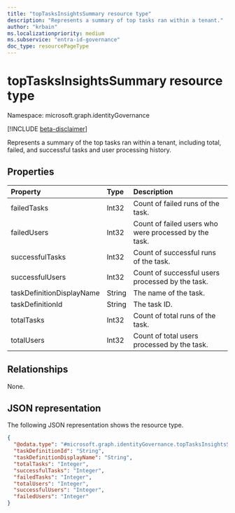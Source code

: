 ```yaml
---
title: "topTasksInsightsSummary resource type"
description: "Represents a summary of top tasks ran within a tenant."
author: "krbain"
ms.localizationpriority: medium
ms.subservice: "entra-id-governance"
doc_type: resourcePageType
---
```


# topTasksInsightsSummary resource type

Namespace: microsoft.graph.identityGovernance

[!INCLUDE [beta-disclaimer](../../includes/beta-disclaimer.md)]

Represents a summary of the top tasks ran within a tenant, including total, failed, and successful tasks and user processing history.

## Properties

|Property|Type|Description|
|:---|:---|:---|
|failedTasks|Int32|Count of failed runs of the task.|
|failedUsers|Int32|Count of failed users who were processed by the task.|
|successfulTasks|Int32|Count of successful runs of the task.|
|successfulUsers|Int32|Count of successful users processed by the task.|
|taskDefinitionDisplayName|String|The name of the task.|
|taskDefinitionId|String|The task ID.|
|totalTasks|Int32|Count of total runs of the task.|
|totalUsers|Int32|Count of total users processed by the task.|

## Relationships

None.

## JSON representation

The following JSON representation shows the resource type.
<!-- {
  "blockType": "resource",
  "@odata.type": "microsoft.graph.identityGovernance.topTasksInsightsSummary"
}
-->
``` json
{
  "@odata.type": "#microsoft.graph.identityGovernance.topTasksInsightsSummary",
  "taskDefinitionId": "String",
  "taskDefinitionDisplayName": "String",
  "totalTasks": "Integer",
  "successfulTasks": "Integer",
  "failedTasks": "Integer",
  "totalUsers": "Integer",
  "successfulUsers": "Integer",
  "failedUsers": "Integer"
}
```
